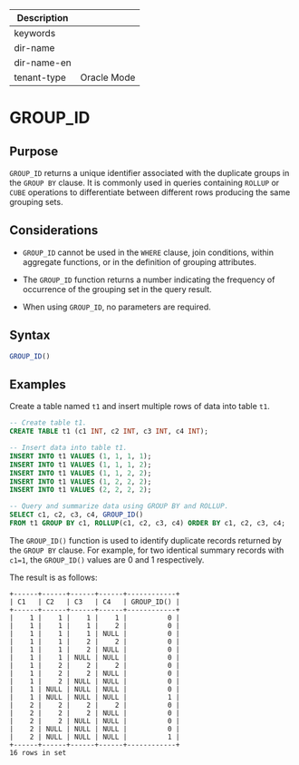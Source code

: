 | Description   |                 |
|---------------|-----------------|
| keywords      |                 |
| dir-name      |                 |
| dir-name-en   |                 |
| tenant-type   | Oracle Mode     |

# GROUP_ID

## Purpose

`GROUP_ID` returns a unique identifier associated with the duplicate groups in the `GROUP BY` clause. It is commonly used in queries containing `ROLLUP` or `CUBE` operations to differentiate between different rows producing the same grouping sets.

## Considerations

- `GROUP_ID` cannot be used in the `WHERE` clause, join conditions, within aggregate functions, or in the definition of grouping attributes.

- The `GROUP_ID` function returns a number indicating the frequency of occurrence of the grouping set in the query result.

- When using `GROUP_ID`, no parameters are required.

## Syntax

```sql
GROUP_ID()
```

## Examples

Create a table named `t1` and insert multiple rows of data into table `t1`.

```sql
-- Create table t1.
CREATE TABLE t1 (c1 INT, c2 INT, c3 INT, c4 INT);

-- Insert data into table t1.
INSERT INTO t1 VALUES (1, 1, 1, 1);
INSERT INTO t1 VALUES (1, 1, 1, 2);
INSERT INTO t1 VALUES (1, 1, 2, 2);
INSERT INTO t1 VALUES (1, 2, 2, 2);
INSERT INTO t1 VALUES (2, 2, 2, 2);

-- Query and summarize data using GROUP BY and ROLLUP.
SELECT c1, c2, c3, c4, GROUP_ID()
FROM t1 GROUP BY c1, ROLLUP(c1, c2, c3, c4) ORDER BY c1, c2, c3, c4;
```

The `GROUP_ID()` function is used to identify duplicate records returned by the `GROUP BY` clause. For example, for two identical summary records with `c1=1`, the `GROUP_ID()` values are 0 and 1 respectively.

The result is as follows:

```shell
+------+------+------+------+------------+
| C1   | C2   | C3   | C4   | GROUP_ID() |
+------+------+------+------+------------+
|    1 |    1 |    1 |    1 |          0 |
|    1 |    1 |    1 |    2 |          0 |
|    1 |    1 |    1 | NULL |          0 |
|    1 |    1 |    2 |    2 |          0 |
|    1 |    1 |    2 | NULL |          0 |
|    1 |    1 | NULL | NULL |          0 |
|    1 |    2 |    2 |    2 |          0 |
|    1 |    2 |    2 | NULL |          0 |
|    1 |    2 | NULL | NULL |          0 |
|    1 | NULL | NULL | NULL |          0 |
|    1 | NULL | NULL | NULL |          1 |
|    2 |    2 |    2 |    2 |          0 |
|    2 |    2 |    2 | NULL |          0 |
|    2 |    2 | NULL | NULL |          0 |
|    2 | NULL | NULL | NULL |          0 |
|    2 | NULL | NULL | NULL |          1 |
+------+------+------+------+------------+
16 rows in set
```

